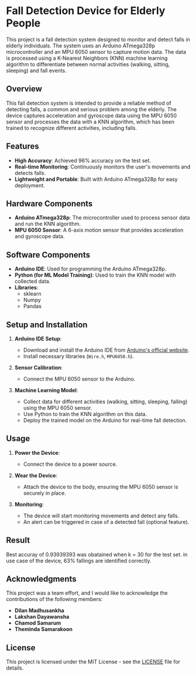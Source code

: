 # Fall Detection Device for Elderly People

This project is a fall detection system designed to monitor and detect falls in elderly individuals. The system uses an Arduino ATmega328p microcontroller and an MPU 6050 sensor to capture motion data. The data is processed using a K-Nearest Neighbors (KNN) machine learning algorithm to differentiate between normal activities (walking, sitting, sleeping) and fall events.

## Overview

This fall detection system is intended to provide a reliable method of detecting falls, a common and serious problem among the elderly. The device captures acceleration and gyroscope data using the MPU 6050 sensor and processes the data with a KNN algorithm, which has been trained to recognize different activities, including falls.

## Features

- **High Accuracy**: Achieved 96% accuracy on the test set.
- **Real-time Monitoring**: Continuously monitors the user's movements and detects falls.
- **Lightweight and Portable**: Built with Arduino ATmega328p for easy deployment.

  

## Hardware Components

- **Arduino ATmega328p**: The microcontroller used to process sensor data and run the KNN algorithm.
- **MPU 6050 Sensor**: A 6-axis motion sensor that provides acceleration and gyroscope data.


## Software Components

- **Arduino IDE**: Used for programming the Arduino ATmega328p.
- **Python (for ML Model Training)**: Used to train the KNN model with collected data.
- **Libraries**:
  - sklearn
  - Numpy
  - Pandas

## Setup and Installation

1. **Arduino IDE Setup**:
   - Download and install the Arduino IDE from [Arduino's official website](https://www.arduino.cc/en/software).
   - Install necessary libraries (`Wire.h`, `MPU6050.h`).

2. **Sensor Calibration**:
   - Connect the MPU 6050 sensor to the Arduino.

3. **Machine Learning Model**:
   - Collect data for different activities (walking, sitting, sleeping, falling) using the MPU 6050 sensor.
   - Use Python to train the KNN algorithm on this data.
   - Deploy the trained model on the Arduino for real-time fall detection.

## Usage

1. **Power the Device**:
   - Connect the device to a power source.
   
2. **Wear the Device**:
   - Attach the device to the body, ensuring the MPU 6050 sensor is securely in place.

3. **Monitoring**:
   - The device will start monitoring movements and detect any falls.
   - An alert can be triggered in case of a detected fall (optional feature).
     
## Result
  Best accuray of 0.93939393 was obatained when k = 30 for the test set. in use case of the device, 63% fallings are identified correctly.


## Acknowledgments

This project was a team effort, and I would like to acknowledge the contributions of the following members:

- **Dilan Madhusankha**
- **Lakshan Dayawansha**
- **Chamod Samarum**
- **Theminda Samarakoon**


## License

This project is licensed under the MIT License - see the [LICENSE](LICENSE) file for details.
